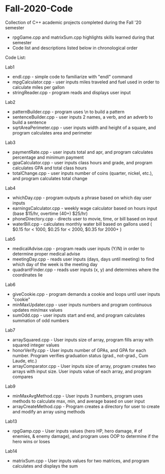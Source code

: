 # Fall-2020-Code
Collection of C++ academic projects completed during the Fall '20 semester
- rpgGame.cpp and matrixSum.cpp highlights skills learned during that semester
- Code list and descriptions listed below in chronological order

Code List:

Lab1
- endl.cpp             - simple code to familiarize with "endl" command
- mpgCalculator.cpp    - user inputs miles traveled and fuel used in order to calculate miles per gallon
- stringReader.cpp     - program reads and displays user input

Lab2
- patternBuilder.cpp      - program uses \n to build a pattern
- sentenceBuilder.cpp     - user inputs 2 names, a verb, and an adverb to build a sentence
- sqrtAreaPerimeter.cpp   - user inputs width and height of a square, and program calculates area and perimeter

Lab3
- paymentRate.cpp     - user inputs total and apr, and program calculates percentage and minimum payment
- gpaCalculator.cpp   - user inputs class hours and grade, and program calculates GPA and total class hours
- totalChange.cpp     - user inputs number of coins (quarter, nickel, etc.), and program calculates total change

Lab4
- whichDay.cpp             - program outputs a phrase based on which day user inputs
- earningsCalculator.cpp   - weekly wage calculator based on hours input (base $15/hr, overtime (40+) $25/hr)
- phoneDirectory.cpp       - directs user to movie, time, or bill based on input
- waterBill.cpp            - calculates monthly water bill based on gallons used ( $0.15 for < 1000, $0.25 for < 2000, $0.35 for 2000+ )

Lab5
- medicalAdvise.cpp   - program reads user inputs (Y/N) in order to determine proper medical advise
- meetingDay.cpp      - reads user inputs (days, days until meeting) to find which day of the week is the meeting day
- quadrantFinder.cpp  - reads user inputs (x, y) and determines where the coordinates lie

Lab6
- giveCookie.cpp      - program demands a cookie and loops until user inputs "cookie"
- minMaxUpdater.cpp   - user inputs numbers and program continuous updates min/max values
- sumOdd.cpp          - user inputs start and end, and program calculates summation of odd numbers

Lab7
- arraySquared.cpp     - User inputs size of array, program fills array with squared integer values
- honorVerify.cpp      - User inputs number of GPAs, and GPA for each number. Program verifies graduation status (grad., not-grad., Cum Laude, etc.)
- arrayComparator.cpp  - User inputs size of array, program creates two arrays with input size. User inputs value of each array, and program compares

Lab9 
- minMaxAvgMethod.cpp    - User inputs 3 numbers, program uses methods to calculate max, min, and average based on user input
- arrayCreateMethod.cpp  - Program creates a directory for user to create and modify an array using methods

Lab13
- rpgGamp.cpp  - User inputs values (hero HP, hero damage, # of enemies, & enemy damage), and program uses OOP to determine if the hero wins or loses

Lab14
- matrixSum.cpp  - User inputs values for two matrices, and program calculates and displays the sum
